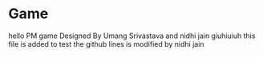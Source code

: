 # Game
hello
PM game
Designed By Umang Srivastava and nidhi jain
giuhiuiuh
this file is added to test the github
lines is modified by nidhi jain